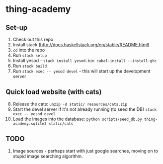 # thing-academy

## Set-up

1. Check out this repo
2. Install stack (http://docs.haskellstack.org/en/stable/README.html)
3. `cd` into the repo
4. Run `stack setup`
5. Install yesod - `stack install yesod-bin cabal-install --install-ghc`
6. Run `stack build`
7. Run `stack exec -- yesod devel` - this will start up the development server

## Quick load website (with cats)
8. Release the cats: `unzip -d static/ resources/cats.zip`
9. Start the devel server if it's not already running (to seed the DB) `stack exec -- yesod devel`
10. Load the images into the database: `python scripts/seed_db.py thing-academy.sqlite3 static/cats`

## TODO

1. Image sources - perhaps start with just google searches, moving on to stupid image searching algorithm.
